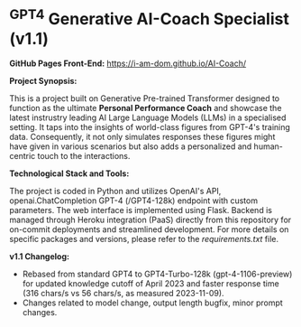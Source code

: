 # <sup>GPT4</sup> Generative AI-Coach Specialist (v1.1)

**GitHub Pages Front-End:** https://i-am-dom.github.io/AI-Coach/ 

**Project Synopsis:**

This is a project built on Generative Pre-trained Transformer designed to function as the ultimate **Personal Performance Coach** and showcase the latest instrustry leading AI Large Language Models (LLMs) in a specialised setting. It taps into the insights of world-class figures from GPT-4's training data. Consequently, it not only simulates responses these figures might have given in various scenarios but also adds a personalized and human-centric touch to the interactions.

**Technological Stack and Tools:**

The project is coded in Python and utilizes OpenAI's API, openai.ChatCompletion GPT-4 (/GPT4-128k) endpoint with custom parameters. The web interface is implemented using Flask. Backend is managed through Heroku integration (PaaS) directly from this repository for on-commit deployments and streamlined development. For more details on specific packages and versions, please refer to the _requirements.txt_ file.


**v1.1 Changelog:** 

- Rebased from standard GPT4 to GPT4-Turbo-128k (gpt-4-1106-preview) for updated knowledge cutoff of April 2023 and faster response time (316 chars/s vs 56 chars/s, as measured 2023-11-09).
- Changes related to model change, output length bugfix, minor prompt changes.  
